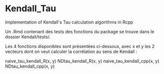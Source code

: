 # Kendall_Tau
Implementation of Kendall's Tau calculation algorithms in Rcpp

Un .Rmd contenant des tests des fonctions du package se trouve dans le dossier Kendall/tests/.

Les 4 fonctions disponibles sont présentées ci-dessous, avec x et y les 2 vecteurs dont on veut calculer la corrélation au sens de Kendall :

naive_tau_kendall_R(x, y)
NDtau_kendall_R(x, y)
naive_tau_kendall_cpp(x, y)
NDtau_kendall_cpp(x, y)
